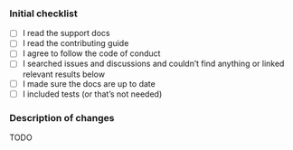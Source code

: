 <!--
  Please check the needed checkboxes ([ ] -> [x]).
  Leave the comments as they are: they do not show on GitHub.

  Please try to limit the scope,
  provide a general description of the changes,
  and remember it’s up to you to convince us to land it.

  We are excited about pull requests.
  Thank you!
-->

### Initial checklist

* [ ] I read the support docs <!-- https://github.com/syntax-tree/.github/blob/main/support.md -->
* [ ] I read the contributing guide <!-- https://github.com/syntax-tree/.github/blob/main/contributing.md -->
* [ ] I agree to follow the code of conduct <!-- https://github.com/syntax-tree/.github/blob/main/code-of-conduct.md -->
* [ ] I searched issues and discussions and couldn’t find anything or linked relevant results below <!-- https://github.com/search?q=user%3Asyntax-tree&type=issues and https://github.com/orgs/syntax-tree/discussions -->
* [ ] I made sure the docs are up to date
* [ ] I included tests (or that’s not needed)

### Description of changes

TODO

<!--do not edit: pr-->
